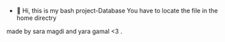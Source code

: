 - 👋 Hi, this is my bash project-Database
You have to locate the file in the home directry

made by sara magdi and yara gamal <3 .



<!---
yaraGamal7/yaraGamal7 is a ✨ special ✨ repository because its `README.md` (this file) appears on your GitHub profile.
You can click the Preview link to take a look at your changes.
--->
